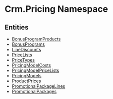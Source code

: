 ﻿---
uid: Crm.Pricing
---
# Crm.Pricing Namespace

## Entities
- [BonusProgramProducts](Crm.Pricing.BonusProgramProducts.md)  
- [BonusPrograms](Crm.Pricing.BonusPrograms.md)  
- [LineDiscounts](Crm.Pricing.LineDiscounts.md)  
- [PriceLists](Crm.Pricing.PriceLists.md)  
- [PriceTypes](Crm.Pricing.PriceTypes.md)  
- [PricingModelCosts](Crm.Pricing.PricingModelCosts.md)  
- [PricingModelPriceLists](Crm.Pricing.PricingModelPriceLists.md)  
- [PricingModels](Crm.Pricing.PricingModels.md)  
- [ProductPrices](Crm.Pricing.ProductPrices.md)  
- [PromotionalPackageLines](Crm.Pricing.PromotionalPackageLines.md)  
- [PromotionalPackages](Crm.Pricing.PromotionalPackages.md)  

